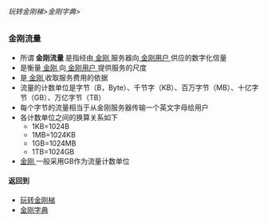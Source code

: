 ###### 玩转金刚梯>金刚字典>
### 金刚流量
- 所谓<strong> 金刚流量 </strong>是指经由[ 金刚 ](https://github.com/a2zitpro/web/blob/master/LadderFree/kkDictionary/Atozitpro.md)服务器向[ 金刚用户 ](https://github.com/a2zitpro/web/blob/master/LadderFree/kkDictionary/KKUser.md)供应的数字化信量
- 是衡量[ 金刚 ](https://github.com/a2zitpro/web/blob/master/LadderFree/kkDictionary/Atozitpro.md)向[ 金刚用户 ](https://github.com/a2zitpro/web/blob/master/LadderFree/kkDictionary/KKUser.md)提供服务的尺度
- 是[ 金刚 ](https://github.com/a2zitpro/web/blob/master/LadderFree/kkDictionary/Atozitpro.md)收取服务费用的依据
- 流量的计数单位是字节（B，Byte）、千节字（KB）、百万字节（MB）、十亿字节（GB）、万亿字节（TB）
- 每个字节的流量相当于从金刚服务器传输一个英文字母给用户
- 各计数单位之间的换算关系如下
  - 1KB=1024B
  - 1MB=1024KB
  - 1GB=1024MB
  - 1TB=1024GB
- [ 金刚 ](https://github.com/a2zitpro/web/blob/master/LadderFree/kkDictionary/Atozitpro.md)一般采用GB作为流量计数单位

#### 返回到
- [玩转金刚梯](https://github.com/a2zitpro/web/blob/master/LadderFree/A.md)
- [金刚字典](https://github.com/a2zitpro/web/blob/master/LadderFree/kkDictionary/KKDictionary.md)

